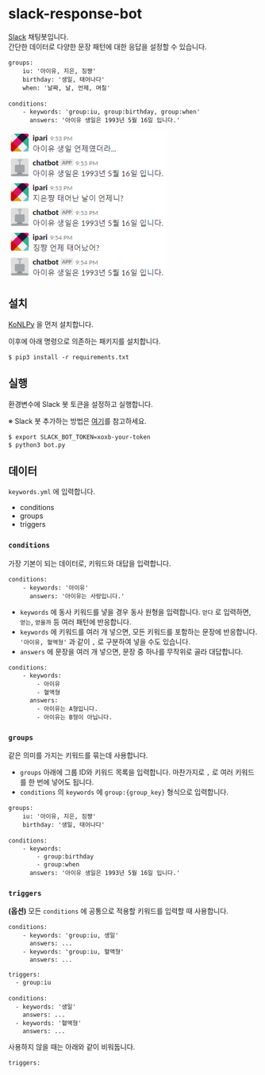 # slack-response-bot
[Slack](https://slack.com) 채팅봇입니다.  
간단한 데이터로 다양한 문장 패턴에 대한 응답을 설정할 수 있습니다.

```
groups:
    iu: '아이유, 지은, 징쨩'
    birthday: '생일, 태어나다'
    when: '날짜, 날, 언제, 며칠'

conditions:
    - keywords: 'group:iu, group:birthday, group:when'
      answers: '아이유 생일은 1993년 5월 16일 입니다.'
```

![sample](_img/sample.png)


## 설치

[KoNLPy](http://konlpy.org/ko/v0.4.4/) 을 먼저 설치합니다.

이후에 아래 명령으로 의존하는 패키지를 설치합니다.

```
$ pip3 install -r requirements.txt
```


## 실행

환경변수에 Slack 봇 토큰을 설정하고 실행합니다.

※ Slack 봇 추가하는 방법은 [여기](https://api.slack.com/bot-users#setup)를 참고하세요.

```
$ export SLACK_BOT_TOKEN=xoxb-your-token
$ python3 bot.py
```


## 데이터

`keywords.yml` 에 입력합니다.

- conditions
- groups
- triggers


### `conditions`
가장 기본이 되는 데이터로, 키워드와 대답을 입력합니다.

```
conditions:
    - keywords: '아이유'
      answers: '아이유는 사랑입니다.'
```

- `keywords` 에 동사 키워드를 넣을 경우 동사 원형을 입력합니다. `얻다` 로 입력하면, `얻는`, `얻을까` 등 여러 패턴에 반응합니다.
- `keywords` 에 키워드를 여러 개 넣으면, 모든 키워드를 포함하는 문장에 반응합니다. `'아이유, 혈액형'` 과 같이 `,` 로 구분하여 넣을 수도 있습니다.
- `answers` 에 문장을 여러 개 넣으면, 문장 중 하나를 무작위로 골라 대답합니다.

```
conditions:
    - keywords:
        - 아이유
        - 혈액형
      answers:
        - 아이유는 A형입니다.
        - 아이유는 B형이 아닙니다.
```

### `groups`
같은 의미를 가지는 키워드를 묶는데 사용합니다.

- `groups` 아래에 그룹 ID와 키워드 목록을 입력합니다. 마찬가지로 `,` 로 여러 키워드를 한 번에 넣어도 됩니다.
- `conditions` 의 `keywords` 에 `group:{group_key}` 형식으로 입력합니다.

```
groups:
    iu: '아이유, 지은, 징쨩'
    birthday: '생일, 태어나다'

conditions:
    - keywords:
        - group:birthday
        - group:when
      answers: '아이유 생일은 1993년 5월 16일 입니다.'
```

### `triggers`
**(옵션)** 모든 `conditions` 에 공통으로 적용할 키워드를 입력할 때 사용합니다.

```
conditions:
    - keywords: 'group:iu, 생일'
      answers: ...
    - keywords: 'group:iu, 혈액형'
      answers: ...
```

```
triggers:
  - group:iu

conditions:
  - keywords: '생일'
    answers: ...
  - keywords: '혈액형'
    answers: ...
```

사용하지 않을 때는 아래와 같이 비워둡니다.

```
triggers:
```
